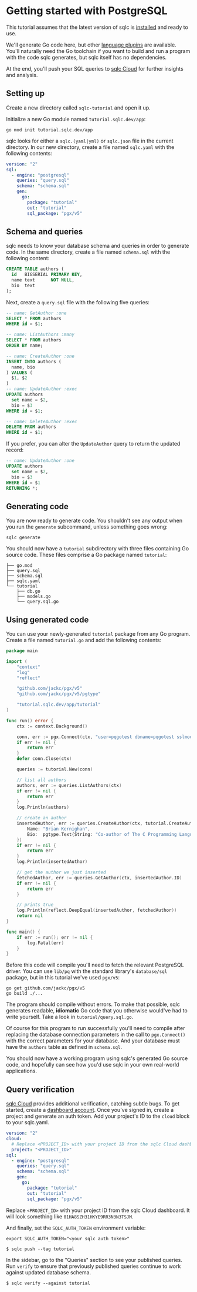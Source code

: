 # Getting started with PostgreSQL

This tutorial assumes that the latest version of sqlc is
[installed](../overview/install.md) and ready to use.

We'll generate Go code here, but other
[language plugins](../reference/language-support.rst) are available. You'll
naturally need the Go toolchain if you want to build and run a program with the
code sqlc generates, but sqlc itself has no dependencies.

At the end, you'll push your SQL queries to [sqlc
Cloud](https://dashboard.sqlc.dev/) for further insights and analysis.

## Setting up

Create a new directory called `sqlc-tutorial` and open it up.

Initialize a new Go module named `tutorial.sqlc.dev/app`:

```shell
go mod init tutorial.sqlc.dev/app
```

sqlc looks for either a `sqlc.(yaml|yml)` or `sqlc.json` file in the current
directory. In our new directory, create a file named `sqlc.yaml` with the
following contents:

```yaml
version: "2"
sql:
  - engine: "postgresql"
    queries: "query.sql"
    schema: "schema.sql"
    gen:
      go:
        package: "tutorial"
        out: "tutorial"
        sql_package: "pgx/v5"
```

## Schema and queries

sqlc needs to know your database schema and queries in order to generate code.
In the same directory, create a file named `schema.sql` with the following
content:

```sql
CREATE TABLE authors (
  id   BIGSERIAL PRIMARY KEY,
  name text      NOT NULL,
  bio  text
);
```

Next, create a `query.sql` file with the following five queries:

```sql
-- name: GetAuthor :one
SELECT * FROM authors
WHERE id = $1;

-- name: ListAuthors :many
SELECT * FROM authors
ORDER BY name;

-- name: CreateAuthor :one
INSERT INTO authors (
  name, bio
) VALUES (
  $1, $2
)
-- name: UpdateAuthor :exec
UPDATE authors
  set name = $2,
  bio = $3
WHERE id = $1;

-- name: DeleteAuthor :exec
DELETE FROM authors
WHERE id = $1;
```

If you prefer, you can alter the `UpdateAuthor` query to return the updated
record:

```sql
-- name: UpdateAuthor :one
UPDATE authors
  set name = $2,
  bio = $3
WHERE id = $1
RETURNING *;
```

## Generating code

You are now ready to generate code. You shouldn't see any output when you run
the `generate` subcommand, unless something goes wrong:

```shell
sqlc generate
```

You should now have a `tutorial` subdirectory with three files containing Go
source code. These files comprise a Go package named `tutorial`:

```
├── go.mod
├── query.sql
├── schema.sql
├── sqlc.yaml
└── tutorial
    ├── db.go
    ├── models.go
    └── query.sql.go
```

## Using generated code

You can use your newly-generated `tutorial` package from any Go program.
Create a file named `tutorial.go` and add the following contents:

```go
package main

import (
	"context"
	"log"
	"reflect"

	"github.com/jackc/pgx/v5"
	"github.com/jackc/pgx/v5/pgtype"

	"tutorial.sqlc.dev/app/tutorial"
)

func run() error {
	ctx := context.Background()

	conn, err := pgx.Connect(ctx, "user=pqgotest dbname=pqgotest sslmode=verify-full")
	if err != nil {
		return err
	}
	defer conn.Close(ctx)

	queries := tutorial.New(conn)

	// list all authors
	authors, err := queries.ListAuthors(ctx)
	if err != nil {
		return err
	}
	log.Println(authors)

	// create an author
	insertedAuthor, err := queries.CreateAuthor(ctx, tutorial.CreateAuthorParams{
		Name: "Brian Kernighan",
		Bio:  pgtype.Text{String: "Co-author of The C Programming Language and The Go Programming Language", Valid: true},
	})
	if err != nil {
		return err
	}
	log.Println(insertedAuthor)

	// get the author we just inserted
	fetchedAuthor, err := queries.GetAuthor(ctx, insertedAuthor.ID)
	if err != nil {
		return err
	}

	// prints true
	log.Println(reflect.DeepEqual(insertedAuthor, fetchedAuthor))
	return nil
}

func main() {
	if err := run(); err != nil {
		log.Fatal(err)
	}
}
```

Before this code will compile you'll need to fetch the relevant PostgreSQL
driver. You can use `lib/pq` with the standard library's `database/sql`
package, but in this tutorial we've used `pgx/v5`:

```shell
go get github.com/jackc/pgx/v5
go build ./...
```

The program should compile without errors. To make that possible, sqlc generates
readable, **idiomatic** Go code that you otherwise would've had to write
yourself. Take a look in `tutorial/query.sql.go`.

Of course for this program to run successfully you'll need
to compile after replacing the database connection parameters in the call to
`pgx.Connect()` with the correct parameters for your database. And your
database must have the `authors` table as defined in `schema.sql`.

You should now have a working program using sqlc's generated Go source code,
and hopefully can see how you'd use sqlc in your own real-world applications.

## Query verification

[sqlc Cloud](https://dashboard.sqlc.dev) provides additional verification, catching subtle bugs. To get started, create a
[dashboard account](https://dashboard.sqlc.dev). Once you've signed in, create a
project and generate an auth token. Add your project's ID to the `cloud` block
to your sqlc.yaml.

```yaml
version: "2"
cloud:
  # Replace <PROJECT_ID> with your project ID from the sqlc Cloud dashboard
  project: "<PROJECT_ID>"
sql:
  - engine: "postgresql"
    queries: "query.sql"
    schema: "schema.sql"
    gen:
      go:
        package: "tutorial"
        out: "tutorial"
        sql_package: "pgx/v5"
```

Replace `<PROJECT_ID>` with your project ID from the sqlc Cloud dashboard. It
will look something like `01HA8SZH31HKYE9RR3N3N3TSJM`.

And finally, set the `SQLC_AUTH_TOKEN` environment variable:

```shell
export SQLC_AUTH_TOKEN="<your sqlc auth token>"
```

```shell
$ sqlc push --tag tutorial
```

In the sidebar, go to the "Queries" section to see your published queries. Run
`verify` to ensure that previously published queries continue to work against
updated database schema.

```shell
$ sqlc verify --against tutorial
```
